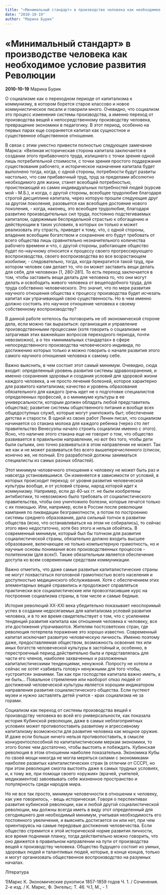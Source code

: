 ```yaml
---
title: "«Минимальный стандарт» в производстве человека как необходимое условие развития Революции"
date: "2010-10-19"
author: "Марина Бурик"
---
```


# «Минимальный стандарт» в производстве человека как необходимое условие развития Революции

**2010-10-19** Марина Бурик

О социализме как о переходном периоде от капитализма к коммунизму, в котором борется старое классово и новое коммунистическое писали и говорили много. Очевидно, что социализм это процесс изменения системы производства, а именно переход от производства вещей к непосредственному производству человека, превращение экономики в педагогику. В этот период, особенно на первых парах еще сохраняется капитал как сущностное и существенное общественное отношение.

В связи с этим уместно привести полностью следующее замечание Маркса: «Великая историческая сторона капитала заключается в создании этого прибавочного труда, излишнего с точки зрения одной лишь потребительной стоимости, с точки зрения простого поддержания существования рабочего, и историческое назначение капитала будет выполнено тогда, когда, с одной стороны, потребности будут развиты настолько, что сам прибавочный труд, труд за пределами абсолютно необходимого для жизни, станет всеобщей потребностью, проистекающей из самих индивидуальных потребностей людей (курсив мой - М.Б.), и когда, с другой стороны, всеобщее трудолюбие благодаря строгой дисциплине капитала, через которую прошли следующие друг за другом поколения, разовьется как всеобщее достояние нового поколения, - когда, наконец, это всеобщее трудолюбие, благодаря развитию производительных сил труда, постоянно подстегиваемых капиталом, одержимым беспредельной страстью к обогащению и действующим в таких условиях, в которых он только и может реализовать эту страсть, приведет к тому, что, с одной стороны, владение всеобщим богатством и сохранение его будут требовать от всего общества лишь сравнительно незначительного количества рабочего времени и что, с другой стороны, работающее общество будет по-научному относится к процессу своего прогрессирующего воспроизводства, своего воспроизводства во все возрастающем изобилии; - следовательно, тогда, когда прекратится такой труд, при котором человек сам делает то, что он может заставить вещи делать для себя, для человека» [1, 280-281]. То есть переход заключается в том, чтобы заставить вещи делать для человека то, что они могут делать и освободить живого человека от вещеподобного труда, для труда собственно человеческого. Это значит, что по мере развития научного отношения общества к процессу производства будет исчезать капитал как утрачивающий свою существенность. Но в чем именно должно состоять это научное отношение человека к своему собственному воспроизводству?

В данной работе хотелось бы поговорить не об экономической стороне дела, если можно так выразиться: организация и управление производственными процессами (хотя говорить о социализме не затрагивая этих важнейших вопросов переходного периода, почти невозможно), а о тех «минимальных стандартах» в сфере непосредственного производства человеческого индивида, по достижению которых только и можно говорить о начале развития этого самого научного отношения человека к самому себе.

Важно выяснить, в чем состоит этот самый минимум. Очевидно, сюда входит: определенный уровень развития системы здравоохранения, и именно сохранения здоровья и создания условий для здоровой жизни каждого человека, а не просто лечения болезней, которое характерно для развитого капитализма; качество и уровень образования обязательного для каждого (речь идет не о подготовке специалистов определенных профессий, а о минимуме культуры в ее универсальности, которым должен обладать любой представитель общества); развитие системы общественного питания и вообще всех общедоступных служб, которые могут уничтожить быт; обеспечение детства и старости. В одной из своих работ Ленин писал, что социализм начинается со стакана молока для каждого ребенка (через сто лет правительство Венесуэлы начало строить социализм именно с этого). Ясно, что наличие этого стакана еще не говорит о том, что общество развивается в правильном направлении, но вот без того, чтобы дети были сытыми, оно точно развиваться в этом направлении не может. Так же как и не может развиваться без всего вышеперечисленного (список, конечно же, не полный. Его разработкой должны заниматься специалисты из самых разных областей).

Этот минимум человечного отношения к человеку не может быть раз и навсегда установившимся. Он изменяется в зависимости от условий, в которых происходит переход: от уровня развития человеческой культуры вообще, и от условий страны, народ которой идет к коммунизму. Например, если до 40-ых гг. не были изобретены антибиотики, то невозможно было требовать от социалистического правительства, чтобы оно уничтожило болезни, которые лечатся только с их помощью. Или, например, если в России после революции кампания по ликвидации безграмотности, а потом по построению системы среднего образования, дала сильный толчок в развитии общества (ясно, что останавливаться на этом не собирались), то сейчас этого явно недостаточно, хотя без этого и нельзя обойтись. В современный минимум, который был бы толчком для развития социалистической страны, обязательно должно входить высшее образование, включающее не только компьютерную грамотность, но и научные основы понимания всех производственных процессов - политехнизм (для всех!). Также обязательным является обеспечение доступа ко всем современным средствам коммуникации.

Важно отметить, что даже самые развитые капиталистические страны не могут похвастаться поголовной грамотностью всего населения и доступностью медицинского обслуживания. Хотя с обеспечением этих элементарных вещей справились и продолжают справляться практически все социалистические или провозгласившие курс на построение социализма страны, в том числе и самые бедные.

История революций ХХ-ХХІ века убедительно показывает неоспоримый успех в создании недосягаемых для капитализма условий развития человека, и в то же время свидетельствует о том, что с усилением тенденций развития капитала как отношения человека к человеку, все эти достижения утрачиваются. Жителям постсоветских стран, где революция потерпела поражение это хорошо известно. Современный капитал исключает развитую человеческую личность. Именно поэтому даже, предоставляемая обществом, возможность освоения тех или иных богатств человеческой культуры в застойный и, особенно, в перестроечный период действительно была и представлялась для части его членов, наиболее захваченных и разложенных капиталистическими тенденциями, ненужной. Попросту не хотели и сейчас не хотят «забивать голову» ненужными для того чтобы, «устроится» знаниями. Так как при господстве капитала важно иметь, а не быть... Повальное стремление или наоборот отказ людей от достижений человеческой культуры является хорошим индикатором направления развития социалистического общества. Если пустеют музеи и нужно заставлять детей учится - крах социализма не за горами.

Социализм как переход от системы производства вещей к производству человека во всей его универсальности, как показала история Кубинской революции, даже в самых неблагоприятных условиях может противопоставить развитому и агрессивному капитализму возможности для развития человека как мощное оружие. И даже если больше ничего нельзя противопоставить, в смысле конкурентоспособной по капиталистическим меркам экономики, то этого более чем достаточно, чтобы выстоять и побеждать. Кубинская революция в этом отношении наиболее показательна. Экономика Кубы по своей мощи никогда не могла меряться силами с экономиками наиболее развитых капиталистических стран (в отличии от СССР), но при этом революция смогла выстоять даже в самых трудных условиях, и, к тому же, при помощи своего «оружия» (врачей, учителей, медикаментов) завоевывать себе жизненное пространство и популярность среди народов мира.

Но не все так просто, минимум человечности в отношении к человеку, как уже говорилось, - вещь историческая. Говоря о перспективах развития кубинской революции, как и любой другой социалистической революции, мы должны всегда иметь в виду этот определенный для сегодняшнего дня необходимый минимум, учитывая необходимость его постоянного увеличения, и выяснять достигается он или нет, при чем ориентируясь на самые передовые достижения человечества. Если общество стремится к этой исторической норме развития личности, все время поднимая планку, тогда действительно можно говорить, что оно движется в правильном направлении на пути от производства вещей к производству человека. Общество будущего состоит из умных, здоровых людей и талантливых людей, которые, в конце концов, только и могут организовать общественное воспроизводство на разумных началах.

Література

1)Маркс К. Экономические рукописи 1857-1859 годов Ч. 1. / Сочинения. 2-е изд. / К. Маркс, Ф. Энгельс; Т. 46. Ч.1, М., - 1